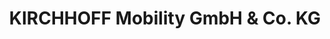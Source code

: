 ---
title: "KIRCHHOFF Mobility GmbH & Co. KG"
url: /kronau/kirchhoff-mobility-gmbh-und-co-kg/
shop: Autowerkstatt
---